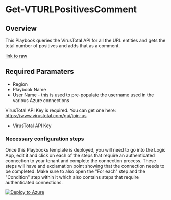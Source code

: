 # Get-VTURLPositivesComment

## Overview
This Playbook queries the VirusTotal API for all the URL entities and gets the total number of positives and adds that as a comment.

[link to raw](#https://raw.githubusercontent.com/Azure/Azure-Sentinel/master/Playbooks/Get-VTURLPositivesComment/azuredeploy.json)


## Required Paramaters
- Region<br />
- Playbook Name<br />
- User Name - this is used to pre-populate the username used in the various Azure connections <br />

VirusTotal API Key is required.  You can get one here:
https://www.virustotal.com/gui/join-us<br />

- VirusTotal API Key<br />


### Necessary configuration steps

Once this Playbooks template is deployed, you will need to go into the Logic App, edit it and click on each of the steps that require an authenticated connection to your tenant and complete the connection process.  These steps will have and exclamation point showing that the connection needs to be completed.  Make sure to also open the "For each" step and the "Condition" step within it which also contains steps that require authenticated connections.


[![Deploy to Azure](https://aka.ms/deploytoazurebutton)](https://portal.azure.com/#create/Microsoft.Template/uri/https%3A%2F%2Fraw.githubusercontent.com%2FAzure%2FAzure-Sentinel%2Fmaster%2FPlaybooks%2FGet-VTURLPositivesComment%2Fazuredeploy.json)
